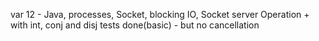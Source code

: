 var 12 - Java, processes, Socket, blocking IO, Socket server Operation + with int, conj and disj tests done(basic) - but no cancellation
